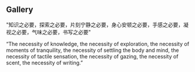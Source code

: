 <h2>Gallery</h2>

"知识之必要，探索之必要，片刻宁静之必要，身心安顿之必要，手感之必要，凝视之必要，气味之必要，书写之必要"

“The necessity of knowledge, the necessity of exploration, the necessity of moments of tranquility, the necessity of settling the body and mind, the necessity of tactile sensation, the necessity of gazing, the necessity of scent, the necessity of writing.”
